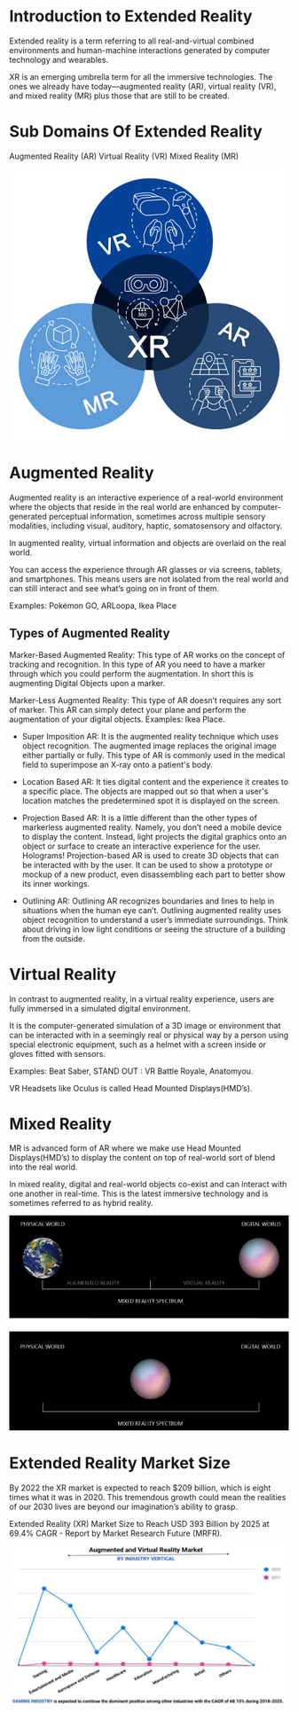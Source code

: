 # **Introduction to Extended Reality**

Extended reality is a term referring to all real-and-virtual combined environments and human-machine interactions generated by computer technology and wearables.

XR is an emerging umbrella term for all the immersive technologies. The ones we already have today—augmented reality (AR), virtual reality (VR), and mixed reality (MR) plus those that are still to be created.

# **Sub Domains Of Extended Reality**

Augmented Reality (AR)
Virtual Reality (VR)
Mixed Reality (MR)

![XR](./img/xr.png "XR")

# **Augmented Reality**

Augmented reality is an interactive experience of a real-world environment where the objects that reside in the real world are enhanced by computer-generated perceptual information, sometimes across multiple sensory modalities, including visual, auditory, haptic, somatosensory and olfactory.

In augmented reality, virtual information and objects are overlaid on the real world.

You can access the experience through AR glasses or via screens, tablets, and smartphones. This means users are not isolated from the real world and can still interact and see what’s going on in front of them.

Examples: Pokémon GO, ARLoopa, Ikea Place

## **Types of Augmented Reality**

Marker-Based Augmented Reality: This type of AR works on the concept of tracking and recognition. In this type of AR you need to have a marker through which you could perform the augmentation. In short this is augmenting Digital Objects upon a marker.

Marker-Less Augmented Reality: This type of AR doesn’t requires any sort of marker. This AR can simply detect your plane and perform the augmentation of your digital objects. Examples: Ikea Place.

- Super Imposition AR: It is the augmented reality technique which uses object recognition. The augmented image replaces the original image either partially or fully. This type of AR is commonly used in the medical field to superimpose an X-ray onto a patient's body.

- Location Based AR: It ties digital content and the experience it creates to a specific place. The objects are mapped out so that when a user's location matches the predetermined spot it is displayed on the screen.

- Projection Based AR: It is a little different than the other types of markerless augmented reality. Namely, you don’t need a mobile device to display the content. Instead, light projects the digital graphics onto an object or surface to create an interactive experience for the user. Holograms! Projection-based AR is used to create 3D objects that can be interacted with by the user. It can be used to show a prototype or mockup of a new product, even disassembling each part to better show its inner workings.

- Outlining AR: Outlining AR recognizes boundaries and lines to help in situations when the human eye can’t. Outlining augmented reality uses object recognition to understand a user’s immediate surroundings. Think about driving in low light conditions or seeing the structure of a building from the outside.

# **Virtual Reality**

In contrast to augmented reality, in a virtual reality experience, users are fully immersed in a simulated digital environment.

It is the computer-generated simulation of a 3D image or environment that can be interacted with in a seemingly real or physical way by a person using special electronic equipment, such as a helmet with a screen inside or gloves fitted with sensors.

Examples: Beat Saber, STAND OUT : VR Battle Royale, Anatomyou.

VR Headsets like Oculus is called Head Mounted Displays(HMD’s).

# **Mixed Reality**

MR is advanced form of AR where we make use Head Mounted Displays(HMD’s) to display the content on top of real-world sort of blend into the real world.

In mixed reality, digital and real-world objects co-exist and can interact with one another in real-time. This is the latest immersive technology and is sometimes referred to as hybrid reality.

![MR](./img/mr.png "MR")

# **Extended Reality Market Size**

By 2022 the XR market is expected to reach $209 billion, which is eight times what it was in 2020. This tremendous growth could mean the realities of our 2030 lives are beyond our imagination’s ability to grasp.

Extended Reality (XR) Market Size to Reach USD 393 Billion by 2025 at 69.4% CAGR - Report by Market Research Future (MRFR).

![XR Market Size](./img/xr-market.png "XR Market Size")

